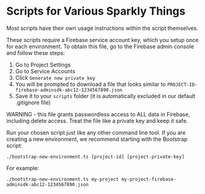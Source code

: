 # Scripts for Various Sparkly Things

Most scripts have their own usage instructions within the script themselves.

These scripts require a Firebase service account key, which you setup once for each environment. To obtain this file, go to the Firebase admin console and follow these steps:

1. Go to Project Settings
2. Go to Service Accounts
3. Click `Generate new private key`
4. You will be prompted to download a file that looks similar to `PROJECT-ID-firebase-adminsdk-abc12-1234567890.json`
5. Save it to your `scripts` folder (it is automatically excluded in our default .gitignore file)

WARNING - this file grants passwordless access to ALL data in Firebase, including delete access. Treat the file like a private key and keep it safe.

Run your chosen script just like any other command line tool. If you are creating a new environment, we recommend starting with the Bootstrap script:

`./bootstrap-new-environment.ts [project-id] [project-private-key]`

For example:

`./bootstrap-new-environment.ts my-project my-project-firebase-adminsdk-abc12-1234567890.json`
